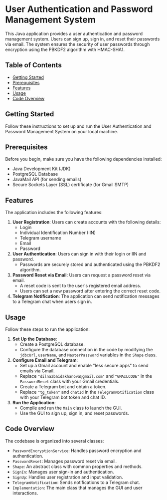 # User Authentication and Password Management System
This Java application provides a user authentication and password management system. Users can sign up, sign in, and reset their passwords via email. The system ensures the security of user passwords through encryption using the PBKDF2 algorithm with HMAC-SHA1.

## Table of Contents
- [Getting Started](#getting-started)
- [Prerequisites](#prerequisites)
- [Features](#features)
- [Usage](#usage)
- [Code Overview](#code-overview)

## Getting Started
Follow these instructions to set up and run the User Authentication and Password Management System on your local machine.

## Prerequisites
Before you begin, make sure you have the following dependencies installed:
- Java Development Kit (JDK)
- PostgreSQL Database
- JavaMail API (for sending emails)
- Secure Sockets Layer (SSL) certificate (for Gmail SMTP)

## Features
The application includes the following features:
1. **User Registration**: Users can create accounts with the following details:
   - Login
   - Individual Identification Number (IIN)
   - Telegram username
   - Email
   - Password
2. **User Authentication**: Users can sign in with their login or IIN and password.
   - Passwords are securely stored and authenticated using the PBKDF2 algorithm.
3. **Password Reset via Email**: Users can request a password reset via email.
   - A reset code is sent to the user's registered email address.
   - Users can set a new password after entering the correct reset code.
4. **Telegram Notification**: The application can send notification messages to a Telegram chat when users sign in.

## Usage
Follow these steps to run the application:
1. **Set Up the Database**:
   - Create a PostgreSQL database.
   - Configure the database connection in the code by modifying the `jdbcUrl`, `userName`, and `MasterPassword` variables in the `Shape` class.
2. **Configure Email and Telegram**:
   - Set up a Gmail account and enable "less secure apps" to send emails via Gmail.
   - Replace `"dilnazbaidakhanova@gmail.com"` and `"GMAILCODE"` in the `PasswordReset` class with your Gmail credentials.
   - Create a Telegram bot and obtain a token.
   - Replace `"tg_token"` and `chatId` in the `TelegramNotification` class with your Telegram bot token and chat ID.
3. **Run the Application**:
   - Compile and run the `Main` class to launch the GUI.
   - Use the GUI to sign up, sign in, and reset passwords.

## Code Overview
The codebase is organized into several classes:
- `PasswordEncryptionService`: Handles password encryption and authentication.
- `PasswordReset`: Manages password reset via email.
- `Shape`: An abstract class with common properties and methods.
- `SignIn`: Manages user sign-in and authentication.
- `SignUp`: Handles user registration and input validation.
- `TelegramNotification`: Sends notifications to a Telegram chat.
- `Implementation`: The main class that manages the GUI and user interactions.
